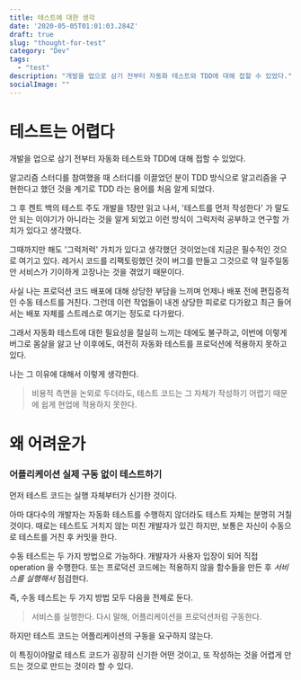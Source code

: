 ```yaml
---
title: 테스트에 대한 생각 
date: '2020-05-05T01:01:03.284Z'
draft: true
slug: "thought-for-test"
category: "Dev"
tags:
  - "test"
description: "개발을 업으로 삼기 전부터 자동화 테스트와 TDD에 대해 접할 수 있었다."
socialImage: ""
---
```


# 테스트는 어렵다

 개발을 업으로 삼기 전부터 자동화 테스트와 TDD에 대해 접할 수 있었다.

 알고리즘 스터디를 참여했을 때 스터디를 이끌었던 분이 TDD 방식으로 알고리즘을 구현한다고 했던 것을 계기로 TDD 라는 용어를 처음 알게 되었다.

 그 후 켄트 백의 테스트 주도 개발을 1장만 읽고 나서, '테스트를 먼저 작성한다' 가 말도 안 되는 이야기가 아니라는 것을 알게 되었고 이런 방식이 그럭저럭 공부하고 연구할 가치가 있다고 생각했다.

 그때까지만 해도 '그럭저럭' 가치가 있다고 생각했던 것이었는데 지금은 필수적인 것으로 여기고 있다. 레거시 코드를 리팩토링했던 것이 버그를 만들고 그것으로 약 일주일동안 서비스가 기이하게 고장나는 것을 겪었기 때문이다.

 사실 나는 프로덕션 코드 배포에 대해 상당한 부담을 느끼며 언제나 배포 전에 편집증적인 수동 테스트를 거친다. 그런데 이런 작업들이 내겐 상당한 피로로 다가왔고 최근 들어서는 배포 자체를 스트레스로 여기는 정도로 다가왔다.

 그래서 자동화 테스트에 대한 필요성을 절실히 느끼는 데에도 불구하고, 이번에 이렇게 버그로 몸살을 앓고 난 이후에도, 여전히 자동화 테스트를 프로덕션에 적용하지 못하고 있다.

 나는 그 이유에 대해서 이렇게 생각한다.

> 비용적 측면을 논외로 두더라도, 테스트 코드는 그 자체가 작성하기 어렵기 때문에 쉽게 현업에 적용하지 못한다.

# 왜 어려운가

### 어플리케이션 실제 구동 없이 테스트하기

 먼저 테스트 코드는 실행 자체부터가 신기한 것이다.

 아마 대다수의 개발자는 자동화 테스트를 수행하지 않더라도 테스트 자체는 분명히 거칠 것이다. 때로는 테스트도 거치지 않는 미친 개발자가 있긴 하지만, 보통은 자신이 수동으로 테스트를 거친 후 커밋을 한다.

 수동 테스트는 두 가지 방법으로 가능하다. 개발자가 사용자 입장이 되어 직접 operation 을 수행한다. 또는 프로덕션 코드에는 적용하지 않을 함수들을 만든 후 *서비스를 실행해서* 점검한다.

 즉, 수동 테스트는 두 가지 방법 모두 다음을 전제로 둔다.

> 서비스를 실행한다. 다시 말해, 어플리케이션을 프로덕션처럼 구동한다.

 하지만 테스트 코드는 어플리케이션의 구동을 요구하지 않는다.

 이 특징이야말로 테스트 코드가 굉장히 신기한 어떤 것이고, 또 작성하는 것을 어렵게 만드는 것으로 만드는 것이라 할 수 있다.
